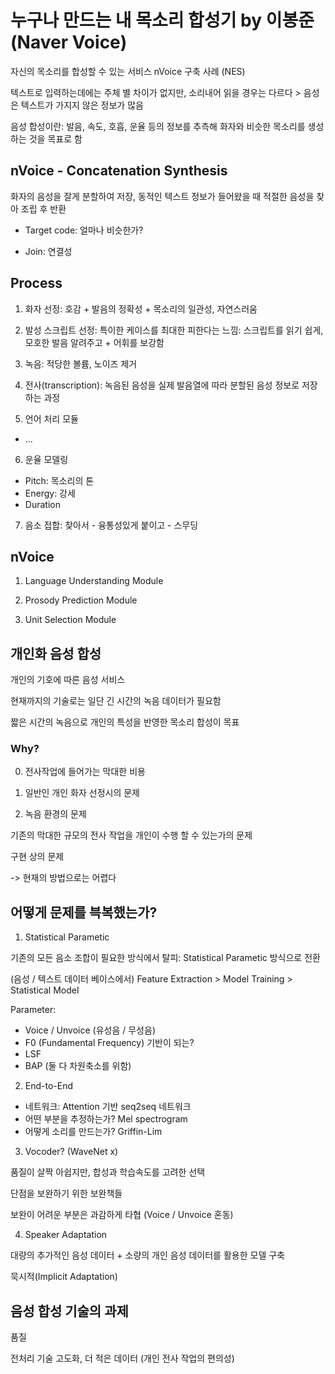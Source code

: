 # 누구나 만드는 내 목소리 합성기 by 이봉준 (Naver Voice)

자신의 목소리를 합성할 수 있는 서비스 nVoice 구축 사례 (NES)

텍스트로 입력하는데에는 주체 별 차이가 없지만, 소리내어 읽을 경우는 다르다 > 음성은 텍스트가 가지지 않은 정보가 많음

음성 합성이란: 발음, 속도, 호흡, 운율 등의 정보를 추측해 화자와 비슷한 목소리를 생성하는 것을 목표로 함

## nVoice - Concatenation Synthesis

화자의 음성을 잘게 분할하여 저장, 동적인 텍스트 정보가 들어왔을 때 적절한 음성을 찾아 조립 후 반환

- Target code: 얼마나 비슷한가?

- Join: 연결성

## Process

1. 화자 선정: 호감 + 발음의 정확성 + 목소리의 일관성, 자연스러움

2. 발성 스크립트 선정: 특이한 케이스를 최대한 피한다는 느낌: 스크립트를 읽기 쉽게, 모호한 발음 알려주고 + 어휘를 보강함

3. 녹음: 적당한 볼륨, 노이즈 제거

4. 전사(transcription): 녹음된 음성을 실제 발음열에 따라 분할된 음성 정보로 저장하는 과정

5. 언어 처리 모듈

  - ...

6. 운율 모델링

 - Pitch: 목소리의 톤
 - Energy: 강세
 - Duration

7. 음소 접합: 찾아서 - 융통성있게 붙이고 - 스무딩

## nVoice

1. Language Understanding Module

2. Prosody Prediction Module

3. Unit Selection Module

## 개인화 음성 합성

개인의 기호에 따른 음성 서비스

현재까지의 기술로는 일단 긴 시간의 녹음 데이터가 필요함

짧은 시간의 녹음으로 개인의 특성을 반영한 목소리 합성이 목표

### Why?

0. 전사작업에 들어가는 막대한 비용

1. 일반인 개인 화자 선정시의 문제

2. 녹음 환경의 문제

기존의 막대한 규모의 전사 작업을 개인이 수행 할 수 있는가의 문제

구현 상의 문제

-> 현재의 방법으로는 어렵다

## 어떻게 문제를 븍복했는가?

1. Statistical Parametic

기존의 모든 음소 조합이 필요한 방식에서 탈피: Statistical Parametic 방식으로 전환

(음성 / 텍스트 데이터 베이스에서) Feature Extraction > Model Training > Statistical Model

Parameter:

- Voice / Unvoice (유성음 / 무성음)
- F0 (Fundamental Frequency) 기반이 되는?
- LSF
- BAP (둘 다 차원축소를 위함)

2. End-to-End

- 네트워크: Attention 기반 seq2seq 네트워크
- 어떤 부분을 추정하는가? Mel spectrogram
- 어떻게 소리를 만드는가? Griffin-Lim

3. Vocoder? (WaveNet x)

품질이 살짝 아쉽지만, 합성과 학습속도를 고려한 선택

단점을 보완하기 위한 보완책들

보완이 어려운 부분은 과감하게 타협 (Voice / Unvoice 혼동)

4. Speaker Adaptation

대량의 추가적인 음성 데이터 + 소량의 개인 음성 데이터를 활용한 모델 구축

묵시적(Implicit Adaptation)

## 음성 합성 기술의 과제

품질

전처리 기술 고도화, 더 적은 데이터 (개인 전사 작업의 편의성)